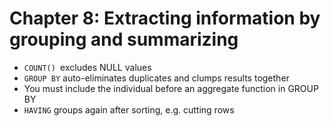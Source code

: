 # Chapter 8: Extracting information by grouping and summarizing 

- `COUNT() `excludes NULL values 
- `GROUP BY` auto-eliminates duplicates and clumps results together
- You must include the individual before an aggregate function in GROUP BY 
- `HAVING` groups again after sorting, e.g. cutting rows 